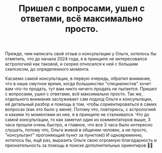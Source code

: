 ﻿---
title: 'Пришел с вопросами, ушел с ответами, всё максимально просто.'
weight: 8980
extra:
  author: 'Юрий'
  abstract: ' Касаемо самой консультации, в первую очередь, обратил внимание, что в наше смутное время, когда большинство "специалистов" хочет вам что-то продать, тут вам никто ничего продать не пытается.'
---

Прежде, чем написать свой отзыв о консультации у Ольги, хотелось бы отметить, что до начала 2024 года, я в принципе не интересовался астрологией как таковой, и скорее относился к ней с большим скепсисом, до определенного момента.

<!-- more -->

Касаемо самой консультации, в первую очередь, обратил внимание, что в наше смутное время, когда большинство "специалистов" хочет вам что-то продать, тут вам никто ничего продать не пытается. Пришел с вопросами, ушел с ответами, всё максимально просто. Так же, отдельного внимания заслуживает сам подход Ольги к консультации, её детальный разбор и помощь в том, чтобы сориентироваться в самих вопросах (как это было у меня). Потому что, повторюсь, с астрологией и какими то моментами из нее, я в принципе не сталкивался. Что до самой консультации, то как заметил один из комментаторов выше, 3 часа прошли очень быстро, и главное, что все 3 часа было интересно слушать, потому что, Ольга живой в общении человек, а не просто, "консультант" прогоняющий пункт за пунктом)) И одновременно, хотелось бы, ещё раз, выразить Ольге свою огромную благодарность и признательность за помощь в поиске дополнительных ориентиров 🙂🙏